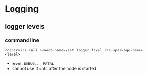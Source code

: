 # Logging

## logger levels
### command line
`rosservice call /<node-name>/set_logger_level ros.<package-name> <level>`

* level: `DEBUG`, ..., `FATAL`
* cannot use it until after the node is started
